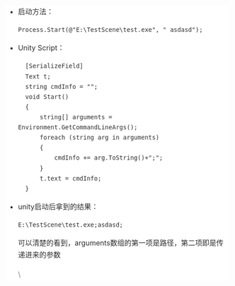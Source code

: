 <div class="show-content"
style="color: rgb(47, 47, 47); font-size: 16px; line-height: 1.7; font-family: -apple-system, 'Helvetica Neue', Arial, 'PingFang SC', 'lucida grande', 'lucida sans unicode', lucida, helvetica, 'Hiragino Sans GB', 'Microsoft YaHei', 'WenQuanYi Micro Hei', sans-serif; font-variant-ligatures: normal; orphans: 2; widows: 2; background-color: rgb(255, 255, 255);">

-   启动方法：

    ``` {.hljs .css style="padding: 9.5px; font-family: Menlo, Monaco, Consolas, 'Courier New', monospace; font-size: 13px; color: rgb(101, 123, 131); border-radius: 4px; margin-top: 0px; margin-bottom: 20px; line-height: 20px; word-break: break-all; word-wrap: normal; border: 1px solid rgba(0, 0, 0, 0.14902); overflow: auto; background: rgb(253, 246, 227);"}
    Process.Start(@"E:\TestScene\test.exe", " asdasd");
    ```

-   Unity Script：

    ``` {.hljs .cs style="padding: 9.5px; font-family: Menlo, Monaco, Consolas, 'Courier New', monospace; font-size: 13px; color: rgb(101, 123, 131); border-radius: 4px; margin-top: 0px; margin-bottom: 20px; line-height: 20px; word-break: break-all; word-wrap: normal; border: 1px solid rgba(0, 0, 0, 0.14902); overflow: auto; background: rgb(253, 246, 227);"}
      [SerializeField]
      Text t;
      string cmdInfo = "";
      void Start()
      {
          string[] arguments = Environment.GetCommandLineArgs();
          foreach (string arg in arguments)
          {
              cmdInfo += arg.ToString()+";";
          }
          t.text = cmdInfo;
      }
    ```

-   unity启动后拿到的结果：

    ``` {.hljs .css style="padding: 9.5px; font-family: Menlo, Monaco, Consolas, 'Courier New', monospace; font-size: 13px; color: rgb(101, 123, 131); border-radius: 4px; margin-top: 0px; margin-bottom: 20px; line-height: 20px; word-break: break-all; word-wrap: normal; border: 1px solid rgba(0, 0, 0, 0.14902); overflow: auto; background: rgb(253, 246, 227);"}
    E:\TestScene\test.exe;asdasd;
    ```

    可以清楚的看到，arguments数组的第一项是路径，第二项即是传递进来的参数

    <div style="color:gray">

    \

    </div>

</div>
